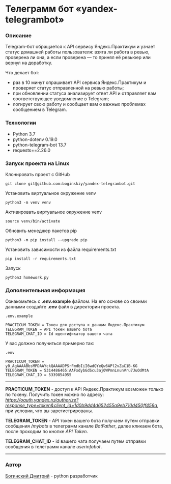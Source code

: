 # Телеграмм бот «yandex-telegrambot»

### Описание
Telegram-бот обращается к API сервису Яндекс.Практикум и узнает статус домашней работы пользователя: взята ли работа в ревью, проверена ли она, а если проверена — то принял её ревьюер или вернул на доработку.

Что делает бот:
* раз в 10 минут опрашивает API сервиса Яндекс.Практикум и проверяет статус отправленной на ревью работы;
* при обновлении статуса анализирует ответ API и отправляет вам соответствующее уведомление в Telegram;
* логирует свою работу и сообщает вам о важных проблемах сообщением в Telegram.

### Технологии
* Python 3.7
* python-dotenv 0.19.0
* python-telegram-bot 13.7
* requests==2.26.0

### Запуск проекта на Linux
Клонировать проект c GitHub
```
git clone git@github.com:boginskiy/yandex-telegrambot.git
```
Установить виртуальное окружение venv
```
python3 -m venv venv
```
Активировать виртуальное окружение venv
```
source venv/bin/activate
```
Обновить менеджер пакетов pip
```
python3 -m pip install --upgrade pip
```
Установить зависимости из файла requirements.txt
```
pip install -r requirements.txt
``` 
Запуск
```
python3 homework.py
```

### **Дополнительная информация**
Ознакомьтесь с **.env.example** файлом. На его основе со своими данными создайте **.env** файл в директории проекта.
```
.env.example

PRACTICUM_TOKEN = Токен для доступа к данным Яндекс.Практикум
TELEGRAM_TOKEN = API токен вашего бота
TELEGRAM_CHAT_ID = Id идентификатор вашего чата
```
У вас должно получиться примерно так:
```
.env

PRACTICUM_TOKEN = y0_AgAAAABbsMPDAAYckQAAAADPSrFmdbIiI6wdQYeQw6APl2vZaC1B-KG
TELEGRAM_TOKEN = 5314486465:AAFxdybGdScu3aj0WPmnLnunVru7JuOdMtA
TELEGRAM_CHAT_ID = 5339854955
```
---

**PRACTICUM_TOKEN** - доступ к API Яндекс.Практикум возможен только по токену. Получить токен можно по адресу: _https://oauth.yandex.ru/authorize?response_type=token&client_id=1d0b9dd4d652455a9eb710d450ff456a_, при условии, что вы зарегистрированы.

**TELEGRAM_TOKEN** - API токен вашего бота получаем путем отправки сообщения _/mybots_ в телеграмм канале _BotFather_, далее кликаем  бота, после проходим по кнопке _API Token_.

**TELEGRAM_CHAT_ID** - id вашего чата получаем путем отправки сообщения в телеграмм канале _userinfobot_.

---

### **Автор**
[Богинский Дмитрий](https://github.com/boginskiy) - python разработчик
